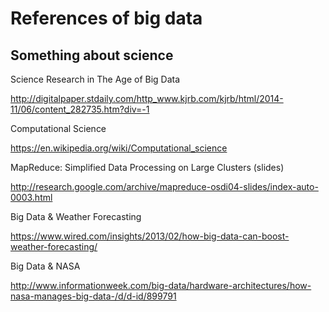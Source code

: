 # References of big data

## Something about science

Science Research in The Age of Big Data

http://digitalpaper.stdaily.com/http_www.kjrb.com/kjrb/html/2014-11/06/content_282735.htm?div=-1

Computational Science

https://en.wikipedia.org/wiki/Computational_science

MapReduce: Simplified Data Processing on Large Clusters (slides)

http://research.google.com/archive/mapreduce-osdi04-slides/index-auto-0003.html

Big Data & Weather Forecasting

https://www.wired.com/insights/2013/02/how-big-data-can-boost-weather-forecasting/

Big Data & NASA

http://www.informationweek.com/big-data/hardware-architectures/how-nasa-manages-big-data-/d/d-id/899791
